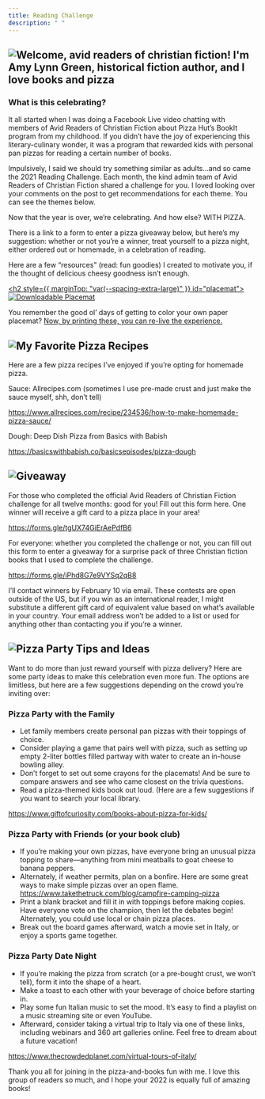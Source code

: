 ```yaml
---
title: Reading Challenge
description: " "
---
```

<h2 className="mt6" id="welcome">
  <img src="/media/reading-challenge-banner.svg" alt="Welcome, avid readers of christian fiction! I'm Amy Lynn Green, historical fiction author, and I love books and pizza" />
</h2>

### What is this celebrating?

It all started when I was doing a Facebook Live video chatting with members of Avid Readers of Christian Fiction about Pizza Hut’s BookIt program from my childhood. If you didn’t have the joy of experiencing this literary-culinary wonder, it was a program that rewarded kids with personal pan pizzas for reading a certain number of books.

Impulsively, I said we should try something similar as adults…and so came the 2021 Reading Challenge. Each month, the kind admin team of Avid Readers of Christian Fiction shared a challenge for you. I loved looking over your comments on the post to get recommendations for each theme. You can see the themes below.

Now that the year is over, we’re celebrating. And how else? WITH PIZZA.

There is a link to a form to enter a pizza giveaway below, but here’s my suggestion: whether or not you’re a winner, treat yourself to a pizza night, either ordered out or homemade, in a celebration of reading.

Here are a few “resources” (read: fun goodies) I created to motivate you, if the thought of delicious cheesy goodness isn’t enough.

<a href="/media/pizza_placemat.pdf" download><h2 style={{ marginTop: "var(--spacing-extra-large)" }} id="placemat">
  <img src="/media/reading-challenge-1.svg" alt="Downloadable Placemat" />
</h2></a>

You remember the good ol’ days of getting to color your own paper placemat? <a href="/media/pizza_placemat.pdf" download>Now, by printing these, you can re-live the experience.</a>

<h2 style={{ marginTop: "var(--spacing-extra-large)" }} id="pizza-recipes">
  <img src="/media/reading-challenge-2.svg" alt="My Favorite Pizza Recipes" />
</h2>

Here are a few pizza recipes I’ve enjoyed if you’re opting for homemade pizza.

Sauce: Allrecipes.com (sometimes I use pre-made crust and just make the sauce myself, shh, don’t tell)

https://www.allrecipes.com/recipe/234536/how-to-make-homemade-pizza-sauce/

Dough: Deep Dish Pizza from Basics with Babish

https://basicswithbabish.co/basicsepisodes/pizza-dough

<h2 style={{ marginTop: "var(--spacing-extra-large)" }} id="giveaway">
  <img src="/media/reading-challenge-4.svg" alt="Giveaway" />
</h2>

For those who completed the official Avid Readers of Christian Fiction challenge for all twelve months: good for you! Fill out this form here. One winner will receive a gift card to a pizza place in your area!

https://forms.gle/tgUX74GiErAePdfB6

For everyone: whether you completed the challenge or not, you can fill out this form to enter a giveaway for a surprise pack of three Christian fiction books that I used to complete the challenge.

https://forms.gle/iPhd8G7e9VYSq2qB8

I’ll contact winners by February 10 via email. These contests are open outside of the US, but if you win as an international reader, I might substitute a different gift card of equivalent value based on what’s available in your country. Your email address won’t be added to a list or used for anything other than contacting you if you’re a winner.

<h2 style={{ marginTop: "var(--spacing-extra-large)" }} id="pizza-party-tips">
  <img src="/media/reading-challenge-3.svg" alt="Pizza Party Tips and Ideas" />
</h2>

Want to do more than just reward yourself with pizza delivery? Here are some party ideas to make this celebration even more fun. The options are limitless, but here are a few suggestions depending on the crowd you’re inviting over:

### Pizza Party with the Family

* Let family members create personal pan pizzas with their toppings of choice.
* Consider playing a game that pairs well with pizza, such as setting up empty 2-liter bottles filled partway with water to create an in-house bowling alley.
* Don’t forget to set out some crayons for the placemats! And be sure to compare answers and see who came closest on the trivia questions.
* Read a pizza-themed kids book out loud. (Here are a few suggestions if you want to search your local library.

https://www.giftofcuriosity.com/books-about-pizza-for-kids/

### Pizza Party with Friends (or your book club)

* If you’re making your own pizzas, have everyone bring an unusual pizza topping to share—anything from mini meatballs to goat cheese to banana peppers.
* Alternately, if weather permits, plan on a bonfire. Here are some great ways to make simple pizzas over an open flame. https://www.takethetruck.com/blog/campfire-camping-pizza
* Print a blank bracket and fill it in with toppings before making copies. Have everyone vote on the champion, then let the debates begin! Alternately, you could use local or chain pizza places.
* Break out the board games afterward, watch a movie set in Italy, or enjoy a sports game together.

### Pizza Party Date Night

* If you’re making the pizza from scratch (or a pre-bought crust, we won’t tell), form it into the shape of a heart.
* Make a toast to each other with your beverage of choice before starting in.
* Play some fun Italian music to set the mood. It’s easy to find a playlist on a music streaming site or even YouTube.
* Afterward, consider taking a virtual trip to Italy via one of these links, including webinars and 360 art galleries online. Feel free to dream about a future vacation!

https://www.thecrowdedplanet.com/virtual-tours-of-italy/

Thank you all for joining in the pizza-and-books fun with me. I love this group of readers so much, and I hope your 2022 is equally full of amazing books!